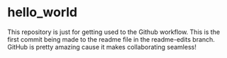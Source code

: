 # hello_world
This repository is just for getting used to the Github workflow.
This is the first commit being made to the readme file in the readme-edits branch.
GitHub is pretty amazing cause it makes collaborating seamless!
